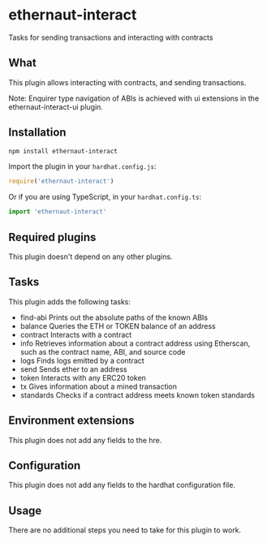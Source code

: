 # ethernaut-interact

Tasks for sending transactions and interacting with contracts

## What

This plugin allows interacting with contracts, and sending transactions.

Note: Enquirer type navigation of ABIs is achieved with ui extensions in the ethernaut-interact-ui plugin.

## Installation

```bash
npm install ethernaut-interact
```

Import the plugin in your `hardhat.config.js`:

```js
require('ethernaut-interact')
```

Or if you are using TypeScript, in your `hardhat.config.ts`:

```ts
import 'ethernaut-interact'
```

## Required plugins

This plugin doesn't depend on any other plugins.

## Tasks

This plugin adds the following tasks:

- find-abi Prints out the absolute paths of the known ABIs
- balance Queries the ETH or TOKEN balance of an address
- contract Interacts with a contract
- info Retrieves information about a contract address using Etherscan, such as the contract name, ABI, and source code
- logs Finds logs emitted by a contract
- send Sends ether to an address
- token Interacts with any ERC20 token
- tx Gives information about a mined transaction
- standards Checks if a contract address meets known token standards

## Environment extensions

This plugin does not add any fields to the hre.

## Configuration

This plugin does not add any fields to the hardhat configuration file.

## Usage

There are no additional steps you need to take for this plugin to work.
